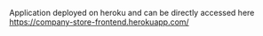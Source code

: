 


Application deployed on heroku and can be directly accessed here https://company-store-frontend.herokuapp.com/ 
